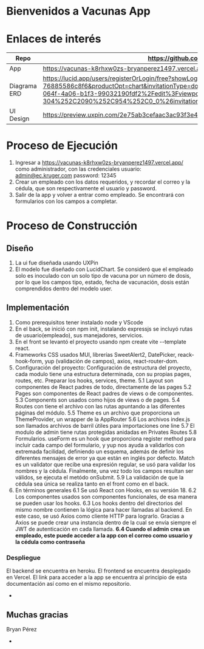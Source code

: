 # Bienvenidos a Vacunas App

# Enlaces de interés
|Repo|https://github.com/bryanPEREZ1497/vacunasApp |
|--|--|
|App | https://vacunas-k8rhxw0zs-bryanperez1497.vercel.app/ |
|Diagrama ERD| https://lucid.app/users/registerOrLogin/free?showLogin=false&invitationId=inv_67419c2e-355e-452c-9de6-76885586c8f6&productOpt=chart&invitationType=documentAcceptance&returnUrlOverride=%2Flucidchart%2Fb010b3a9-064f-4a06-b1f3-99032190fdf2%2Fedit%3Fviewport_loc%3D15%252C-304%252C2090%252C954%252C0_0%26invitationId%3Dinv_67419c2e-355e-452c-9de6-76885586c8f6 |
|UI Design | https://preview.uxpin.com/2e75ab3cefaac3ac93f3e4a44ee98c14c41f52b1#/pages/159678090/simulate/no-panels |



# Proceso de Ejecución

1. Ingresar a https://vacunas-k8rhxw0zs-bryanperez1497.vercel.app/ como administrador, 
con las credenciales
	usuario: admin@ec.kruger.com
	password: 12345
2. Crear un empleado con los datos requeridos, y recordar el correo y la cédula, que son respectivamente el usuario y password.
3. Salir de la app y volver a entrar como empleado. Se encontrará con formularios con los campos a completar.


# Proceso de Construcción
## Diseño
1. La ui fue diseñada usando UXPin
2. El modelo fue diseñado con LucidChart. Se consideró que el empleado solo es inoculado con un solo tipo de vacuna por un número de dosis, por lo que los campos tipo, estado, fecha de vacunación, dosis están comprendidos dentro del modelo user.
## Implementación
1. Como prerequisitos tener instalado node y VScode 
2. En el back, se inició con npm init, instalando expressjs se incluyó rutas de usuario(empleado), sus manejadores, servicios.
3. En el front se levantó el proyecto usando npm create vite --template react.
4. Frameworks CSS usados MUI, librerías SweetAlert2, DatePicker, reack-hook-form, yup (validación de campos), axios, react-router-dom.
5. Configuración del proyecto: Configuración de estructura del proyecto, cada modulo tiene una estructura determinada, con su propias pages, routes, etc. Preparar los hooks, services, theme.
5.1 Layout son componentes de React padres de todo, directamente de las pages
5.2 Pages son componentes de React padres de views o de componentes.
5.3 Components son usados como hijos de views o de pages.
5.4 Routes con tiene el archivo con las rutas apuntando a las diferentes páginas del módulo.
5.5 Theme es un archivo que proporciona un ThemeProvider, un wrapper de la AppRouter
5.6 Los archivos index.js son llamados archivos de barril útiles para importaciones one line
5.7 El modulo de admin tiene rutas protegidas anidadas en Privates Routes
5.8 Formularios. useForm es un hook que proporciona register method para incluir cada campo del formulario, y yup nos ayuda a validarlos con extremada facilidad, definiendo un esquema, además de definir los diferentes mensajes de error ya que están en inglés por defecto. Match es un validator que recibe una expresión regular, se usó para validar los nombres y la cédula. Finalmente, una vez todo los campos resultan ser válidos, se ejecuta el metódo onSubmit.
5.9 La validación de que la cédula sea única se realiza tanto en el front como en el back.
6. En términos generales
6.1 Se usó React con Hooks, en su versión 18.
6.2 Los componentes usados son componentes funcionales, de esa manera se pueden usar los hooks.
6.3 Los hooks dentro del directorios del mismo nombre contienen la lógica para hacer llamadas al backend. En este caso, se usó Axios como cliente HTTP para lograrlo. Gracias a Axios se puede crear una instancia dentro de la cual se envía siempre el JWT de autenticación en cada llamada.
**6.4 Cuando el admin crea un empleado, este puede acceder a la app con el correo como usuario y la cédula como contraseña**
### Despliegue
El backend se encuentra en heroku.
El frontend se encuentra desplegado en Vercel. El link para acceder a la app se encuentra al principio de esta documentación así como en el mismo repositorio.


*

## Muchas gracias
Bryan Pérez

*

